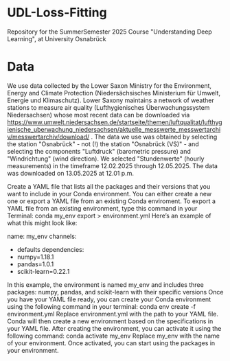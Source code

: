 # UDL-Loss-Fitting
Repository for the SummerSemester 2025 Course "Understanding Deep Learning", at University Osnabrück

# Data

We use data collected by the Lower Saxon Ministry for the Environment, Energy and Climate Protection (Niedersächsisches Ministerium für Umwelt, Energie und Klimaschutz). Lower Saxony maintains a network of weather stations to measure air quality (Lufthygienisches Überwachungssystem Niedersachsen) whose most recent data can be downloaded via https://www.umwelt.niedersachsen.de/startseite/themen/luftqualitat/lufthygienische_uberwachung_niedersachsen/aktuelle_messwerte_messwertarchiv/messwertarchiv/download/ . The data we use was obtained by selecting the station "Osnabrück" - not (!) the station "Osnabrück (VS)" - and selecting the components "Luftdruck" (barometric pressure) and "Windrichtung" (wind direction). We selected "Stundenwerte" (hourly measurements) in the timeframe 12.02.2025 through 12.05.2025. The data was downloaded on 13.05.2025 at 12.01 p.m.


Create a YAML file that lists all the packages and their versions that you want to include in your Conda environment. You can either create a new one or export a YAML file from an existing Conda enviroment. To export a YAML file from an existing environment, type this command in your Terminal: conda my_env export > environment.yml
Here’s an example of what this might look like:

name: my_env
channels:
  - defaults
dependencies:
  - numpy=1.18.1
  - pandas=1.0.1
  - scikit-learn=0.22.1

In this example, the environment is named my_env and includes three packages: numpy, pandas, and scikit-learn with their specific versions
Once you have your YAML file ready, you can create your Conda environment using the following command in your terminal: conda env create -f environment.yml
Replace environment.yml with the path to your YAML file. Conda will then create a new environment based on the specifications in your YAML file.
After creating the environment, you can activate it using the following command: conda activate my_env
Replace my_env with the name of your environment. Once activated, you can start using the packages in your environment.
